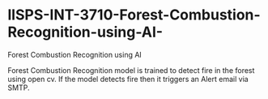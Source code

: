 # llSPS-INT-3710-Forest-Combustion-Recognition-using-AI-
Forest  Combustion Recognition using AI 

Forest Combustion Recognition model is trained to detect fire in the forest using open cv. 
If the model detects fire then it triggers an Alert email via SMTP.
